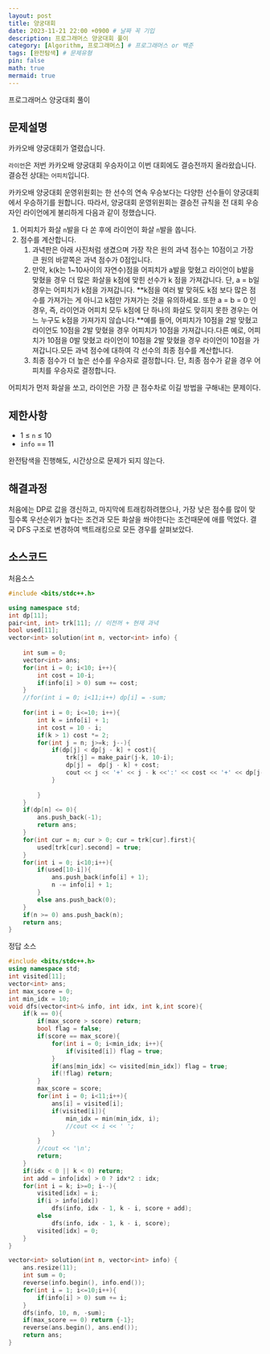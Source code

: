 ```yaml
---
layout: post
title: 양궁대회
date: 2023-11-21 22:00 +0900 # 날짜 꼭 기입
description: 프로그래머스 양궁대회 풀이
category: [Algorithm, 프로그래머스] # 프로그래머스 or 백준
tags: [완전탐색] # 문제유형
pin: false
math: true
mermaid: true
---
```

프로그래머스 양궁대회 풀이
<!--more-->


## 문제설명


카카오배 양궁대회가 열렸습니다.


`라이언`은 저번 카카오배 양궁대회 우승자이고 이번 대회에도 결승전까지 올라왔습니다. 결승전 상대는 `어피치`입니다.


카카오배 양궁대회 운영위원회는 한 선수의 연속 우승보다는 다양한 선수들이 양궁대회에서 우승하기를 원합니다. 따라서, 양궁대회 운영위원회는 결승전 규칙을 전 대회 우승자인 라이언에게 불리하게 다음과 같이 정했습니다.

1. 어피치가 화살 `n`발을 다 쏜 후에 라이언이 화살 `n`발을 쏩니다.
2. 점수를 계산합니다.
	1. 과녁판은 아래 사진처럼 생겼으며 가장 작은 원의 과녁 점수는 10점이고 가장 큰 원의 바깥쪽은 과녁 점수가 0점입니다.
	2. 만약, k(k는 1~10사이의 자연수)점을 어피치가 a발을 맞혔고 라이언이 b발을 맞혔을 경우 더 많은 화살을 k점에 맞힌 선수가 k 점을 가져갑니다. 단, a = b일 경우는 어피치가 k점을 가져갑니다. **k점을 여러 발 맞혀도 k점 보다 많은 점수를 가져가는 게 아니고 k점만 가져가는 것을 유의하세요. 또한 a = b = 0 인 경우, 즉, 라이언과 어피치 모두 k점에 단 하나의 화살도 맞히지 못한 경우는 어느 누구도 k점을 가져가지 않습니다.**예를 들어, 어피치가 10점을 2발 맞혔고 라이언도 10점을 2발 맞혔을 경우 어피치가 10점을 가져갑니다.다른 예로, 어피치가 10점을 0발 맞혔고 라이언이 10점을 2발 맞혔을 경우 라이언이 10점을 가져갑니다.모든 과녁 점수에 대하여 각 선수의 최종 점수를 계산합니다.
	3. 최종 점수가 더 높은 선수를 우승자로 결정합니다. 단, 최종 점수가 같을 경우 어피치를 우승자로 결정합니다.

어피치가 먼저 화살을 쏘고, 라이언은 가장 큰 점수차로 이길 방법을 구해내는 문제이다.


## 제한사항

- 1 ≤ `n` ≤ 10
- `info` == 11

완전탐색을 진행해도, 시간상으로 문제가 되지 않는다.



## 해결과정


처음에는 DP로 값을 갱신하고, 마지막에 트래킹하려했으나, 가장 낮은 점수를 많이 맞힐수록 우선순위가 높다는 조건과 모든 화살을 쏴야한다는 조건때문에 애를 먹었다. 결국 DFS 구조로 변경하여 백트래킹으로 모든 경우를 살펴보았다.


## 소스코드


처음소스


```c++
#include <bits/stdc++.h>

using namespace std;
int dp[11];
pair<int, int> trk[11]; // 이전꺼 + 현재 과녁
bool used[11];
vector<int> solution(int n, vector<int> info) {
    
    int sum = 0;
    vector<int> ans;
    for(int i = 0; i<10; i++){
        int cost = 10-i;
        if(info[i] > 0) sum += cost;
    }
    //for(int i = 0; i<11;i++) dp[i] = -sum;
    
    for(int i = 0; i<=10; i++){
        int k = info[i] + 1;
        int cost = 10 - i;
        if(k > 1) cost *= 2;
        for(int j = n; j>=k; j--){
            if(dp[j] < dp[j - k] + cost){
                trk[j] = make_pair(j-k, 10-i);
                dp[j] =  dp[j - k] + cost;
                cout << j << '+' << j - k <<':' << cost << '+' << dp[j-k] << '\n';
            }
            
        }
    }
    if(dp[n] <= 0){ 
        ans.push_back(-1);
        return ans;
    }
    for(int cur = n; cur > 0; cur = trk[cur].first){
        used[trk[cur].second] = true;
    }
    for(int i = 0; i<10;i++){
        if(used[10-i]){
            ans.push_back(info[i] + 1);
            n -= info[i] + 1;
        }
        else ans.push_back(0);
    }
    if(n >= 0) ans.push_back(n);
    return ans;
}
```


정답 소스


```c++
#include <bits/stdc++.h>
using namespace std;
int visited[11];
vector<int> ans;
int max_score = 0;
int min_idx = 10;
void dfs(vector<int>& info, int idx, int k,int score){
    if(k == 0){
        if(max_score > score) return;
        bool flag = false;
        if(score == max_score){
            for(int i = 0; i<min_idx; i++){
                if(visited[i]) flag = true;
            }
            if(ans[min_idx] <= visited[min_idx]) flag = true;
            if(!flag) return;
        }
        max_score = score;
        for(int i = 0; i<11;i++){
            ans[i] = visited[i];
            if(visited[i]){
                min_idx = min(min_idx, i);
                //cout << i << ' ';
            }
        }
        //cout << '\n';
        return;
    }
    if(idx < 0 || k < 0) return;
    int add = info[idx] > 0 ? idx*2 : idx;
    for(int i = k; i>=0; i--){
        visited[idx] = i;
        if(i > info[idx])
            dfs(info, idx - 1, k - i, score + add);  
        else
            dfs(info, idx - 1, k - i, score);  
        visited[idx] = 0;   
    } 
}

vector<int> solution(int n, vector<int> info) {
    ans.resize(11);
    int sum = 0;
    reverse(info.begin(), info.end());
    for(int i = 1; i<=10;i++){
        if(info[i] > 0) sum += i;
    }
    dfs(info, 10, n, -sum);
    if(max_score == 0) return {-1};
    reverse(ans.begin(), ans.end());
    return ans;
}
```

